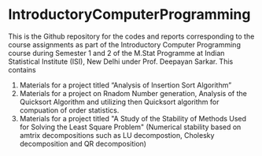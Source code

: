# IntroductoryComputerProgramming
This is the Github repository for the codes and reports corresponding to the course assignments as part of the Introductory Computer Programming course during Semester 1 and 2 of the M.Stat Programme at Indian Statistical Institute (ISI), New Delhi under Prof. Deepayan Sarkar. This contains

1. Materials for a project titled “Analysis of Insertion Sort Algorithm”
2. Materials for a project on Rnadom Number generation, Analysis of the Quicksort Algorithm and utilizing then Quicksort algorithm for compuation of order statistics.
3. Materials for a project titled "A Study of the Stability of Methods Used for Solving the Least Square Problem" (Numerical stability based on amtrix decompositions such as LU decompostion, Cholesky decomposition and QR decomposition)
